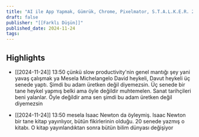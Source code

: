 ```yaml
---
title: "AI ile App Yapmak, Gümrük, Chrome, Pixelmator, S.T.A.L.K.E.R. 2"
draft: false
publisher: "[[Farklı Düşün]]"
published_date: 2024-11-24
tags:
---
```



## Highlights
* [[2024-11-24]] 13:50  çünkü slow productivity'nin genel mantığı şey yani yavaş çalışmak ya Mesela Michelangelo David heykeli, Davut heykeli üç senede yaptı. Şimdi bu adam üretken değil diyemezsin. Üç senede bir tane heykel yapmış belki ama öyle değildir muhtemelen. Sanat tarihçileri beni yalanlar. Öyle değildir ama sen şimdi bu adam üretken değil diyemezsin

* [[2024-11-24]] 13:50  mesela Isaac Newton da öyleymiş. Isaac Newton bir tane kitap yayınlıyor, bütün fikirlerinin olduğu. 20 senede yazmış o kitabı. O kitap yayınlandıktan sonra bütün bilim dünyası değişiyor


